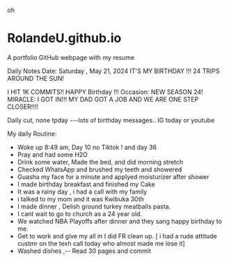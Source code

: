oh
# RolandeU.github.io
A portfolio GitHub webpage with my resume

Daily Notes
Date: Saturday , May 21, 2024
IT'S MY BIRTHDAY !!! 24 TRIPS AROUND THE SUN!

I HIT 1K COMMITS!!
HAPPY Birthday !!!
Occasion: NEW SEASON 24! 
MIRACLE: I GOT IN!!! MY DAD GOT A JOB AND WE ARE ONE STEP CLOSER!!!!

Daily cut, none tpday ---lots of birthday messages.. IG today or youtube

My daily Routine:
- Woke up 8:49 am, Day 10 no Tiktok ! and day 36
- Pray and had some H2O
- Drink some water, Made the bed, and did morning stretch
- Checked WhatsApp and brushed my teeth and showered
- Guasha my face for a minute and applyed moisturizer after shower
- I made birthday breakfast and finished my Cake
- It was a rainy day , i had a call with my family
- i talked to my mom and it was Kwibuka 30th
- I made dinner , Delish ground turkey meatballs pasta.
- I cant wait to go to church as a 24 year old.
- We watched NBA Playoffs after dinner and they sang happy birthday to me.
- Get to work and give my all in I did FR clean up.
[ i had a rude attitude custmr on the texh call today who almost made me lose it]
- Washed dishes ,-- Read 30 pages and commit


